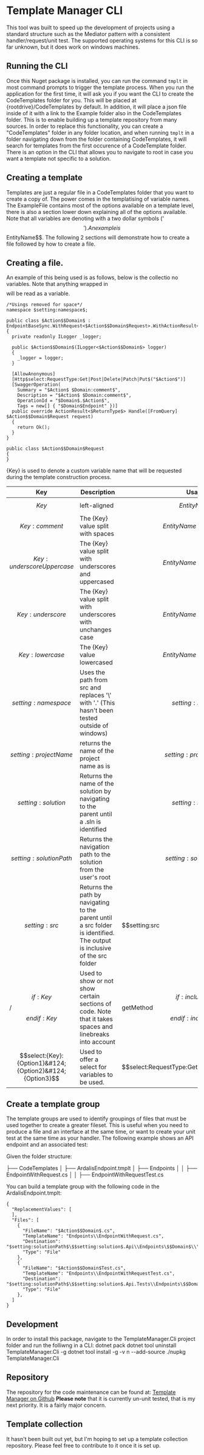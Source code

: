 ﻿# Template Manager CLI

This tool was built to speed up the development of projects using a standard structure such as the Mediator pattern with a consistent handler/request/unit test.
The supported operating systems for this CLI is so far unknown, but it does work on windows machines.

## Running the CLI

Once this Nuget package is installed, you can run the command ```tmplt``` in most command prompts to trigger the template process.
When you run the application for the first time, it will ask you if you want the CLI to create the CodeTemplates folder for you. This will be placed at {rootdrive}/CodeTemplates by default.
In addition, it will place a json file inside of it with a link to the Example folder also in the CodeTemplates folder.
This is to enable building up a template repository from many sources.
In order to replace this functionality, you can create a "CodeTemplates" folder in any folder location, and when running ```tmplt``` in a folder navigating down from the folder containing CodeTemplates, it will search for templates from the first occurence of a CodeTemplate folder.
There is an option in the CLI that allows you to navigate to root in case you want a template not specific to a solution.

## Creating a template

Templates are just a regular file in a CodeTemplates folder that you want to create a copy of. The power comes in the templatising of variable names.
The ExampleFile contains most of the options available on a template level, there is also a section lower down explaining all of the options available.
Note that all variables are denoting with a two dollar symbols ('$$').
An example is $$EntityName$$.
The following 2 sections will demonstrate how to create a file followed by how to create a file.

## Creating a file.

An example of this being used is as follows, below is the collectio no variables. Note that anything wrapped in $$$$ will be read as a variable.

```
/*Usings removed for space*/
namespace $setting:namespace$;

public class $Action$$Domain$ : EndpointBaseSync.WithRequest<$Action$$Domain$Request>.WithActionResult<$ReturnType$>
{
  private readonly ILogger _logger;

  public $Action$$Domain$(ILogger<$Action$$Domain$> logger)
  {
    _logger = logger;
  }

  [AllowAnonymous]
  [Http$select:RequestType:Get|Post|Delete|Patch|Put$("$Action$")]
  [SwaggerOperation(
    Summary = "$Action$ $Domain:comment$",
    Description = "$Action$ $Domain:comment$",
    OperationId = "$Domain$.$Action$",
    Tags = new[] { "$Domain$Endpoint" })]
  public override ActionResult<$ReturnType$> Handle([FromQuery] $Action$$Domain$Request request)
  {
    return Ok();
  }
}

public class $Action$$Domain$Request
{
}
```

{Key} is used to denote a custom variable name that will be requested during the template construction process. 

| Key | Description | Usage |
|-------|-----|------|
| $${Key}$$ |  left-aligned | $$EntityName$$ |
| $${Key}:comment$$ | The {Key} value split with spaces | $$EntityName:comment$$ |
| $${Key}:underscoreUppercase$$ | The {Key} value split with underscores and uppercased | $$EntityName:comment$$ |
| $${Key}:underscore$$ | The {Key} value split with underscores with unchanges case | $$EntityName:comment$$ |
| $${Key}:lowercase$$ | The {Key} value lowercased | $$EntityName:comment$$ |
| $$setting:namespace$$ | Uses the path from src and replaces '\\' with '.' (This hasn't been tested outside of windows) | $$setting:solution$$ |
| $$setting:projectName$$ | returns the name of the project name as is | $$setting:projectName$$ |
| $$setting:solution$$ | Returns the name of the solution by navigating to the parent until a .sln is identified | $$setting:solution$$ |
| $$setting:solutionPath$$ | Returns the navigation path to the solution from the user's root | $$setting:solutionPath$$ |
| $$setting:src$$ | Returns the path by navigating to the parent until a src folder is identified. The output is inclusive of the src folder | $$setting:src |
| $$if:{Key}$$/$$endif:{Key}$$ | Used to show or not show certain sections of code. Note that it takes spaces and linebreaks into account | $$if:includeGet$$ getMethod $$endif:includeGet$$ |
| $$select:{Key}:{Option1}&#124;{Option2}&#124;{Option3}$$ | Used to offer a select for variables to be used. | $$select:RequestType:Get&#124;Post&#124;Put$$ |

## Create a template group

The template groups are used to identify groupings of files that must be used together to create a greater fileset.
This is useful when you need to produce a file and an interface at the same time, or want to create your unit test at the same time as your handler.
The following example shows an API endpoint and an associated test:

Given the folder structure:

├── CodeTemplates
│   ├── ArdalisEndpoint.tmplt
│   ├── Endpoints
│   │   ├── EndpointWithRequest.cs
│   │   ├── EndpointWithRequestTest.cs

You can build a template group with the following code in the ArdalisEndpoint.tmplt:

```
{
  "ReplacementValues": [
  ],
  "Files": [
    {
      "FileName": "$Action$$Domain$.cs",
      "TemplateName": "Endpoints\\EndpointWithRequest.cs",
      "Destination": "$setting:solutionPath$\$$setting:solution$.Api\\Endpoints\$$Domain$\\",
      "Type": "File"
    },
    {
      "FileName": "$Action$$Domain$Test.cs",
      "TemplateName": "Endpoints\\EndpointWithRequestTest.cs",
      "Destination": "$setting:solutionPath$\$$setting:solution$.Api.Tests\\Endpoints\$$Domain$\\",
      "Type": "File"
    },
  ]
}
```

## Development

In order to install this package, navigate to the TemplateManager.Cli project folder and run the folliwng in a CLI:
dotnet pack
dotnet tool uninstall TemplateManager.Cli -g
dotnet tool install -g -v n --add-source ./nupkg TemplateManager.Cli

## Repository

The repository for the code maintenance can be found at:
[Template Manager on Github](https://github.com/Mossynugget/TemplateManager)
**Please note** that it is currently un-unit tested, that is my next priority. It is a fairly major concern.

## Template collection

It hasn't been built out yet, but I'm hoping to set up a template collection repository. Please feel free to contribute to it once it is set up.